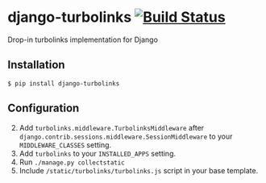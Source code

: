 django-turbolinks [![Build Status](https://travis-ci.org/dgladkov/django-turbolinks.svg?branch=master)](https://travis-ci.org/dgladkov/django-turbolinks)
===========

Drop-in turbolinks implementation for Django

Installation
------------

`$ pip install django-turbolinks`

Configuration
-------------

2. Add `turbolinks.middleware.TurbolinksMiddleware` after
  `django.contrib.sessions.middleware.SessionMiddleware` to your
  `MIDDLEWARE_CLASSES` setting.
3. Add `turbolinks` to your `INSTALLED_APPS` setting.
4. Run `./manage.py collectstatic`
5. Include `/static/turbolinks/turbolinks.js` script in your base template.
